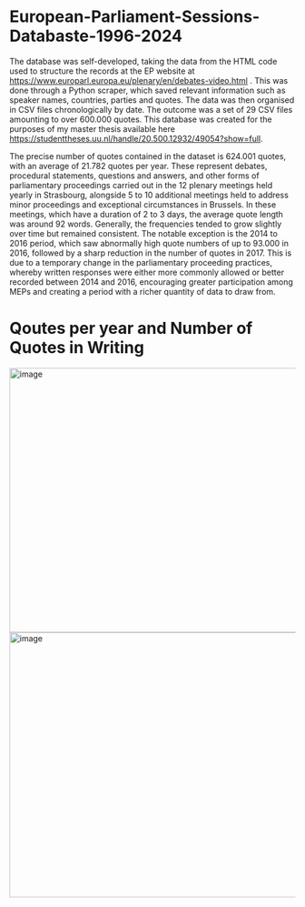 # European-Parliament-Sessions-Databaste-1996-2024

The database was self-developed, taking the data from the HTML code used to structure the records at the EP website at https://www.europarl.europa.eu/plenary/en/debates-video.html . This was done through a Python scraper, which saved relevant information such as speaker names, countries, parties and quotes. The data was then organised in CSV files chronologically by date. The outcome was a set of 29 CSV files amounting to over 600.000 quotes. This database was created for the purposes of my master thesis available here https://studenttheses.uu.nl/handle/20.500.12932/49054?show=full. 

The precise number of quotes contained in the dataset is 624.001 quotes, with an average of 21.782 quotes per year. These represent debates, procedural statements, questions and answers, and other forms of parliamentary proceedings carried out in the 12 plenary meetings held yearly in Strasbourg, alongside 5 to 10 additional meetings held to address minor proceedings and exceptional circumstances in Brussels. In these meetings, which have a duration of 2 to 3 days, the average quote length was around 92 words. Generally, the frequencies tended to grow slightly over time but remained consistent. The notable exception is the 2014 to 2016 period, which saw abnormally high quote numbers of up to 93.000 in 2016, followed by a sharp reduction in the number of quotes in 2017. This is due to a temporary change in the parliamentary proceeding practices, whereby written responses were either more commonly allowed or better recorded between 2014 and 2016, encouraging greater participation among MEPs and creating a period with a richer quantity of data to draw from.
# Qoutes per year and Number of Quotes in Writing
<img width="940" height="465" alt="image" src="https://github.com/user-attachments/assets/d60a33b8-2bb3-458d-a4a4-c8241f96d1d4" />
<img width="940" height="466" alt="image" src="https://github.com/user-attachments/assets/6deefcb4-31a3-4fcb-b28d-dd5278c9e46a" />
